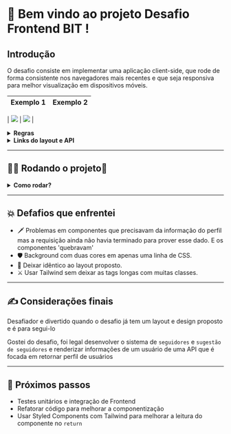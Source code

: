 # 🚀 Bem vindo ao projeto Desafio Frontend BIT !

## Introdução

O desafio consiste em implementar uma aplicação client-side, que rode de forma consistente nos navegadores mais recentes e que seja responsiva para melhor visualização em dispositivos móveis.

| Exemplo 1 | Exemplo 2 |
| :-------: | :-------: |

| ![](https://github.com/jonatasqueirozlima/b2w-challenge-front-BIT/tree/master/assets/b2w-challenge-img1.png) | ![](https://github.com/jonatasqueirozlima/b2w-challenge-front-BIT/tree/master/assets/b2w-challenge-img2.png) |

<details>
<summary><strong> Regras </strong></summary>

Baseado no Layout, desenvolva uma página web que exibe informações de usuários.

**Premissas:**

1. Ao carregar a página, as informações exibidas devem ser as suas próprias informações pessoais.
2. Ao clicar no botão 'try the next one', a página deve chamar uma API (disponível no link abaixo) que retorna dados de usuários randômicos e exibi-los na tela.
3. Ao clicar no botão 'Follow' a página deve armazenar essa informação. Caso o mesmo usuário seja exibido novamente o botão deve aparecer como 'Following' e com cor diferente
4. Ao seguir um usuário, deverá ser exibido um link na parte superior direita da página ([Layout](https://github.com/b2w-marketplace/challenge-front/blob/master/files/layout-about_following.jpg))
5. Ao clicar no link, uma lista com os usuários seguidos deve ser exibida ([Layout](https://github.com/b2w-marketplace/challenge-front/blob/master/files/layout-about_followers-list.jpg))
6. Ao navegar entre os usuários (via 'try the next one'), os usuários que NÃO forem seguidos devem aparecer na lista de sugestões ([Exemplo com 1](https://github.com/b2w-marketplace/challenge-front/blob/master/files/layout-about_sugestions-list-1.png)) ([Exemplo com vários](https://github.com/b2w-marketplace/challenge-front/blob/master/files/layout-about_sugestions-list-5.png)). Guarde essas informações no Browser, para que quando a página for acessada novamente ou recarregada, já exista sugestões iniciais.

- Note que o Layout e as premissas não deixam claro todas as situações possíveis para os dados do usuário. Você pode interpretar como quiser o que não foi definido como premissa e melhorar a funcionalidade da página, caso ache necessário.

Recomendações:

Utilize a versão mais recente do Angular (https://angular.io/)
Utilize a versão mais recente do Bootstrap (https://getbootstrap.com/)
Atente-se a resposividade da tela (principalmente no formato mobile)

</details>

<details>
<summary><strong> Links do layout e API </strong></summary>

[Layout 1](https://github.com/b2w-marketplace/challenge-front/blob/master/files/layout-about.jpg)
[Layout 2](https://github.com/b2w-marketplace/challenge-front/blob/master/files/layout-about_following.jpg)
[Layout 3](https://github.com/b2w-marketplace/challenge-front/blob/master/files/layout-about_followers-list.jpg)
[Layout 4](https://github.com/b2w-marketplace/challenge-front/blob/master/files/layout-about_sugestions-list-5.png)

Link da [API](https://randomuser.me/api/).

\*a Api pode demorar pra responder ou ficar fora do ar em alguns momentos (pense nisso quando for desenvolver).

</details>

---

## 👨‍💻 Rodando o projeto👨

<details>
  
<summary><strong>Como rodar?</strong></summary>
  
1. Clone o repositório com o comando: <br/>
  `git clone git@github.com:jonatasqueirozlima/b2w-challenge-front-BIT.git`;
2. Entre na pasta do repositório: <br/>
  `cd b2w-challenge-front-BIT`
2. Inicie a aplicação com o comando:
 - `docker-compose up -d --build`
3. Acessar a seguinte URL: <br/>
  http://localhost:3000/
</details>

---

## 💥 Defafios que enfrentei

- 🗡️ Problemas em componentes que precisavam da informação do perfil mas a requisição ainda não havia terminado para prover esse dado. E os componentes 'quebravam'
- 🛡️ Background com duas cores em apenas uma linha de CSS.
- 🥊 Deixar idêntico ao layout proposto.
- ⚔️ Usar Tailwind sem deixar as tags longas com muitas classes.

---

## ✍️ Considerações finais

<p>Desafiador e divertido quando o desafio já tem um layout e design proposto e é para segui-lo </p>
<p>Gostei do desafio, foi legal desenvolver o sistema de <code>seguidores</code> e <code>sugestão de seguidores</code> e renderizar informações de um usuário de uma API que é focada em retornar perfil de usuários </p>

---

## 🥷 Próximos passos</h2>

- Testes unitários e integração de Frontend
- Refatorar código para melhorar a componentização
- Usar Styled Components com Tailwind para melhorar a leitura do componente no <code>return </code>
